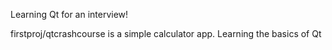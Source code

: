 Learning Qt for an interview!

firstproj/qtcrashcourse is a simple calculator app. Learning the basics of Qt
